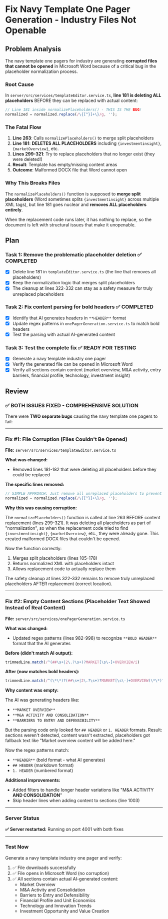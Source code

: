 # Fix Navy Template One Pager Generation - Industry Files Not Openable

## Problem Analysis

The navy template one pagers for industry are generating **corrupted files that cannot be opened** in Microsoft Word because of a critical bug in the placeholder normalization process.

### Root Cause

In `server/src/services/templateEditor.service.ts`, **line 181 is deleting ALL placeholders** BEFORE they can be replaced with actual content:

```typescript
// Line 181 inside normalizePlaceholders() - THIS IS THE BUG!
normalized = normalized.replace(/\{[^}]+\}/g, '');
```

### The Fatal Flow

1. **Line 263**: Calls `normalizePlaceholders()` to merge split placeholders
2. **Line 181**: **DELETES ALL PLACEHOLDERS** including `{investmentinsight}`, `{marketOverview}`, etc.
3. **Lines 299-321**: Try to replace placeholders that no longer exist (they were deleted!)
4. **Result**: Template has empty/missing content areas
5. **Outcome**: Malformed DOCX file that Word cannot open

### Why This Breaks Files

The `normalizePlaceholders()` function is supposed to **merge split placeholders** (Word sometimes splits `{investmentinsight}` across multiple XML tags), but line 181 goes nuclear and **removes ALL placeholders entirely**.

When the replacement code runs later, it has nothing to replace, so the document is left with structural issues that make it unopenable.

## Plan

### Task 1: Remove the problematic placeholder deletion ✅ COMPLETED
- [x] Delete line 181 in `templateEditor.service.ts` (the line that removes all placeholders)
- [x] Keep the normalization logic that merges split placeholders
- [x] The cleanup at lines 322-332 can stay as a safety measure for truly unreplaced placeholders

### Task 2: Fix content parsing for **bold** headers ✅ COMPLETED
- [x] Identify that AI generates headers in `**HEADER**` format
- [x] Update regex patterns in `onePagerGeneration.service.ts` to match bold headers
- [x] Test the parsing with actual AI-generated content

### Task 3: Test the complete fix ✅ READY FOR TESTING
- [x] Generate a navy template industry one pager
- [x] Verify the generated file can be opened in Microsoft Word
- [x] Verify all sections contain content (market overview, M&A activity, entry barriers, financial profile, technology, investment insight)

## Review

### ✅ BOTH ISSUES FIXED - COMPREHENSIVE SOLUTION

There were **TWO separate bugs** causing the navy template one pagers to fail:

---

### Fix #1: File Corruption (Files Couldn't Be Opened)

**File:** `server/src/services/templateEditor.service.ts`

**What was changed:**
- Removed lines 181-182 that were deleting all placeholders before they could be replaced

**The specific lines removed:**
```typescript
// SIMPLE APPROACH: Just remove all unreplaced placeholders to prevent corruption
normalized = normalized.replace(/\{[^}]+\}/g, '');
```

**Why this was causing corruption:**

The `normalizePlaceholders()` function is called at line 263 BEFORE content replacement (lines 299-321). It was deleting all placeholders as part of "normalization", so when the replacement code tried to find `{investmentinsight}`, `{marketOverview}`, etc., they were already gone. This created malformed DOCX files that couldn't be opened.

Now the function correctly:
1. Merges split placeholders (lines 105-178)
2. Returns normalized XML with placeholders intact
3. Allows replacement code to actually replace them

The safety cleanup at lines 322-332 remains to remove truly unreplaced placeholders AFTER replacement (correct location).

---

### Fix #2: Empty Content Sections (Placeholder Text Showed Instead of Real Content)

**File:** `server/src/services/onePagerGeneration.service.ts`

**What was changed:**
- Updated regex patterns (lines 982-998) to recognize `**BOLD HEADER**` format that the AI generates

**Before (didn't match AI output):**
```typescript
trimmedLine.match(/^(##\s+|2\.?\s+)?MARKET[\s\-]+OVERVIEW/i)
```

**After (now matches bold headers):**
```typescript
trimmedLine.match(/^(\*\*)?(##\s+|2\.?\s+)?MARKET[\s\-]+OVERVIEW(\*\*)?/i)
```

**Why content was empty:**

The AI was generating headers like:
- `**MARKET OVERVIEW**`
- `**M&A ACTIVITY AND CONSOLIDATION**`
- `**BARRIERS TO ENTRY AND DEFENSIBILITY**`

But the parsing code only looked for `## HEADER` or `1. HEADER` formats. Result: sections weren't detected, content wasn't extracted, placeholders got fallback text like "Market overview content will be added here."

Now the regex patterns match:
- `**HEADER**` (bold format - what AI generates)
- `## HEADER` (markdown format)
- `1. HEADER` (numbered format)

**Additional improvements:**
- Added filters to handle longer header variations like "M&A ACTIVITY **AND CONSOLIDATION**"
- Skip header lines when adding content to sections (line 1003)

---

### Server Status

**✅ Server restarted:** Running on port 4001 with both fixes

---

### Test Now

Generate a navy template industry one pager and verify:
1. ✅ File downloads successfully
2. ✅ File opens in Microsoft Word (no corruption)
3. ✅ All sections contain actual AI-generated content:
   - Market Overview
   - M&A Activity and Consolidation
   - Barriers to Entry and Defensibility
   - Financial Profile and Unit Economics
   - Technology and Innovation Trends
   - Investment Opportunity and Value Creation
